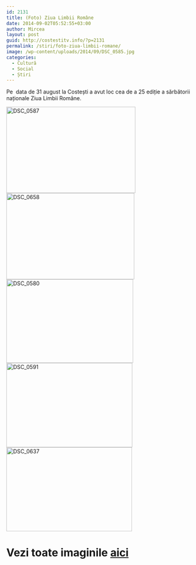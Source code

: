 ```yaml
---
id: 2131
title: (Foto) Ziua Limbii Române
date: 2014-09-02T05:52:55+03:00
author: Mircea
layout: post
guid: http://costestitv.info/?p=2131
permalink: /stiri/foto-ziua-limbii-romane/
image: /wp-content/uploads/2014/09/DSC_0585.jpg
categories:
  - Cultură
  - Social
  - Știri
---
```

Pe  data de 31 august la Costești a avut loc cea de a 25 ediție a sărbătorii naționale Ziua Limbii Române.<!--more-->

<img class="alignnone  wp-image-2135" src="http://costestitv.info/wp-content/uploads/2014/09/DSC_0587-300x200.jpg" alt="DSC_0587" width="339" height="226" srcset="http://costestitv.ddev.local/wp-content/uploads/2014/09/DSC_0587-300x200.jpg 300w, http://costestitv.ddev.local/wp-content/uploads/2014/09/DSC_0587.jpg 1024w" sizes="(max-width: 339px) 100vw, 339px" /><img class="alignnone  wp-image-2138" src="http://costestitv.info/wp-content/uploads/2014/09/DSC_0658-300x200.jpg" alt="DSC_0658" width="336" height="226" /> [<img class="alignnone  wp-image-2133" src="http://costestitv.info/wp-content/uploads/2014/09/DSC_0580-300x200.jpg" alt="DSC_0580" width="333" height="219" />](http://costestitv.info/wp-content/uploads/2014/09/DSC_0580.jpg) [<img class="alignnone  wp-image-2136" src="http://costestitv.info/wp-content/uploads/2014/09/DSC_0591-300x200.jpg" alt="DSC_0591" width="331" height="221" srcset="http://costestitv.ddev.local/wp-content/uploads/2014/09/DSC_0591-300x200.jpg 300w, http://costestitv.ddev.local/wp-content/uploads/2014/09/DSC_0591.jpg 1024w" sizes="(max-width: 331px) 100vw, 331px" />](http://costestitv.info/wp-content/uploads/2014/09/DSC_0591.jpg)<img class="alignnone  wp-image-2137" src="http://costestitv.info/wp-content/uploads/2014/09/DSC_0637-300x200.jpg" alt="DSC_0637" width="330" height="220" /> 

# Vezi toate imaginile <a href="https://www.facebook.com/media/set/?set=a.718564158216446.1073741852.350616745011191&type=3" target="_blank">aici</a>